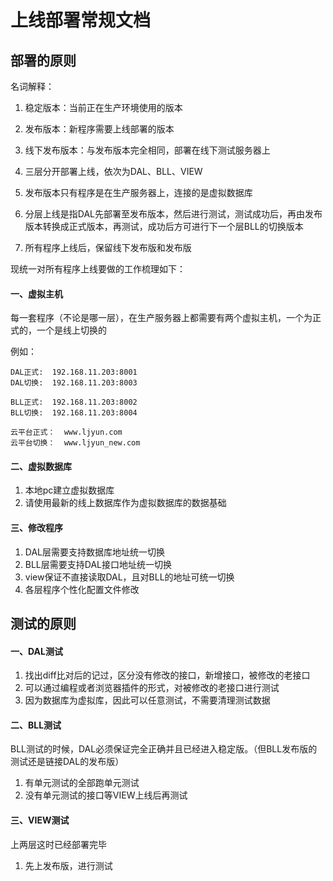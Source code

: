 # 上线部署常规文档

## 部署的原则

名词解释：

1. 稳定版本：当前正在生产环境使用的版本
2. 发布版本：新程序需要上线部署的版本
3. 线下发布版本：与发布版本完全相同，部署在线下测试服务器上


1. 三层分开部署上线，依次为DAL、BLL、VIEW
2. 发布版本只有程序是在生产服务器上，连接的是虚拟数据库
3. 分层上线是指DAL先部署至发布版本，然后进行测试，测试成功后，再由发布版本转换成正式版本，再测试，成功后方可进行下一个层BLL的切换版本
4. 所有程序上线后，保留线下发布版和发布版



现统一对所有程序上线要做的工作梳理如下：

#### 一、虚拟主机

每一套程序（不论是哪一层），在生产服务器上都需要有两个虚拟主机，一个为正式的，一个是线上切换的

例如：

	DAL正式:  192.168.11.203:8001
	DAL切换:  192.168.11.203:8003
	
	BLL正式:  192.168.11.203:8002
	BLL切换:  192.168.11.203:8004
		
	云平台正式：  www.ljyun.com
	云平台切换：  www.ljyun_new.com
	
#### 二、虚拟数据库

1. 本地pc建立虚拟数据库
2. 请使用最新的线上数据库作为虚拟数据库的数据基础

#### 三、修改程序

1. DAL层需要支持数据库地址统一切换
2. BLL层需要支持DAL接口地址统一切换
3. view保证不直接读取DAL，且对BLL的地址可统一切换
4. 各层程序个性化配置文件修改

## 测试的原则

#### 一、DAL测试

1. 找出diff比对后的记过，区分没有修改的接口，新增接口，被修改的老接口
2. 可以通过编程或者浏览器插件的形式，对被修改的老接口进行测试
3. 因为数据库为虚拟库，因此可以任意测试，不需要清理测试数据

#### 二、BLL测试

BLL测试的时候，DAL必须保证完全正确并且已经进入稳定版。（但BLL发布版的测试还是链接DAL的发布版）

1. 有单元测试的全部跑单元测试
2. 没有单元测试的接口等VIEW上线后再测试

#### 三、VIEW测试

上两层这时已经部署完毕

1. 先上发布版，进行测试


